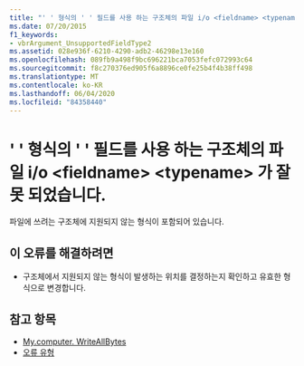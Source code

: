 ```yaml
---
title: "' ' 형식의 ' ' 필드를 사용 하는 구조체의 파일 i/o <fieldname> <typename> 가 잘못 되었습니다."
ms.date: 07/20/2015
f1_keywords:
- vbrArgument_UnsupportedFieldType2
ms.assetid: 028e936f-6210-4290-adb2-46298e13e160
ms.openlocfilehash: 089fb9a498f9bc696221bca7053fefc072993c64
ms.sourcegitcommit: f8c270376ed905f6a8896ce0fe25b4f4b38ff498
ms.translationtype: MT
ms.contentlocale: ko-KR
ms.lasthandoff: 06/04/2020
ms.locfileid: "84358440"
---
```

# <a name="file-io-of-a-structure-with-field-fieldname-of-type-typename-is-not-valid"></a>' ' 형식의 ' ' 필드를 사용 하는 구조체의 파일 i/o \<fieldname> \<typename> 가 잘못 되었습니다.
파일에 쓰려는 구조체에 지원되지 않는 형식이 포함되어 있습니다.  
  
## <a name="to-correct-this-error"></a>이 오류를 해결하려면  
  
- 구조체에서 지원되지 않는 형식이 발생하는 위치를 결정하는지 확인하고 유효한 형식으로 변경합니다.  
  
## <a name="see-also"></a>참고 항목

- [My.computer. WriteAllBytes](xref:Microsoft.VisualBasic.MyServices.FileSystemProxy.WriteAllBytes%2A)
- [오류 유형](../programming-guide/language-features/error-types.md)

